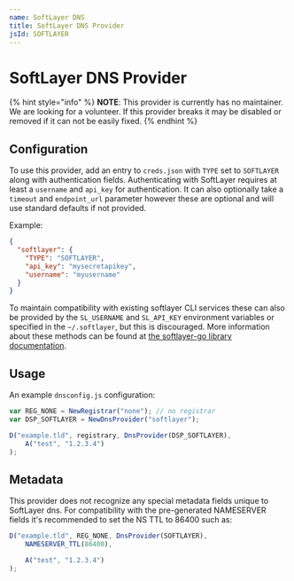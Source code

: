 ```yaml
---
name: SoftLayer DNS
title: SoftLayer DNS Provider
jsId: SOFTLAYER
---
```


# SoftLayer DNS Provider

{% hint style="info" %}
**NOTE**: This provider is currently has no maintainer. We are looking for
a volunteer. If this provider breaks it may be disabled or removed if
it can not be easily fixed.
{% endhint %}

## Configuration

To use this provider, add an entry to `creds.json` with `TYPE` set to `SOFTLAYER`
along with authentication fields.
Authenticating with SoftLayer requires at least a `username` and `api_key` for authentication. It can also optionally take a `timeout` and `endpoint_url` parameter however these are optional and will use standard defaults if not provided.

Example:

```json
{
  "softlayer": {
    "TYPE": "SOFTLAYER",
    "api_key": "mysecretapikey",
    "username": "myusername"
  }
}
```

To maintain compatibility with existing softlayer CLI services these can also be provided by the `SL_USERNAME` and `SL_API_KEY` environment variables or specified in the `~/.softlayer`, but this is discouraged. More information about these methods can be found at [the softlayer-go library documentation](https://github.com/softlayer/softlayer-go#sessions).

## Usage

An example `dnsconfig.js` configuration:

```javascript
var REG_NONE = NewRegistrar("none"); // no registrar
var DSP_SOFTLAYER = NewDnsProvider("softlayer");

D("example.tld", registrary, DnsProvider(DSP_SOFTLAYER),
    A("test", "1.2.3.4")
);
```

## Metadata
This provider does not recognize any special metadata fields unique to SoftLayer dns.
For compatibility with the pre-generated NAMESERVER fields it's recommended to set the NS TTL to 86400 such as:

```javascript
D("example.tld", REG_NONE, DnsProvider(SOFTLAYER),
    NAMESERVER_TTL(86400),

    A("test", "1.2.3.4")
);
```

